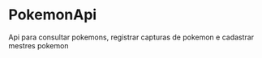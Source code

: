 # PokemonApi
Api para consultar pokemons, registrar capturas de pokemon e cadastrar mestres pokemon
